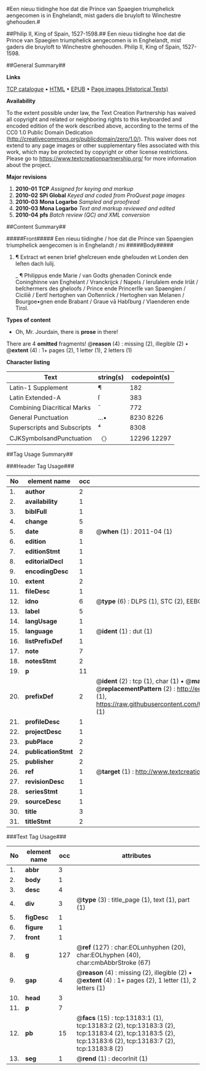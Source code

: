 #Een nieuu tiidinghe hoe dat die Prince van Spaegien triumphelick aengecomen is in Enghelandt, mist gaders die bruyloft to Winchestre ghehouden.#

##Philip II, King of Spain, 1527-1598.##
Een nieuu tiidinghe hoe dat die Prince van Spaegien triumphelick aengecomen is in Enghelandt, mist gaders die bruyloft to Winchestre ghehouden.
Philip II, King of Spain, 1527-1598.

##General Summary##

**Links**

[TCP catalogue](http://www.ota.ox.ac.uk/tcp/)  • 
[HTML](http://tei.it.ox.ac.uk/tcp/Texts-HTML/free/A09/A09556.html)  • 
[EPUB](http://tei.it.ox.ac.uk/tcp/Texts-EPUB/free/A09/A09556.epub) • 
[Page images (Historical Texts)](https://historicaltexts.jisc.ac.uk/eebo-99848105e)

**Availability**

To the extent possible under law, the Text Creation Partnership has waived all copyright and related or neighboring rights to this keyboarded and encoded edition of the work described above, according to the terms of the CC0 1.0 Public Domain Dedication (http://creativecommons.org/publicdomain/zero/1.0/). This waiver does not extend to any page images or other supplementary files associated with this work, which may be protected by copyright or other license restrictions. Please go to https://www.textcreationpartnership.org/ for more information about the project.

**Major revisions**

1. __2010-01__ __TCP__ *Assigned for keying and markup*
1. __2010-02__ __SPi Global__ *Keyed and coded from ProQuest page images*
1. __2010-03__ __Mona Logarbo__ *Sampled and proofread*
1. __2010-03__ __Mona Logarbo__ *Text and markup reviewed and edited*
1. __2010-04__ __pfs__ *Batch review (QC) and XML conversion*

##Content Summary##

#####Front#####
Een nieuu tiidinghe / hoe dat die Prince van Spaengien triumphelick aengecomen is in Enghelandt / mi
#####Body#####

1. ¶ Extract wt eenen brief gheſcreuen ende gheſouden wt Londen den leſten dach Iulij.

    _ ¶ Philippus ende Marie / van Godts ghenaden Coninck ende Coninghinne van Enghelant / Vranckrijck / Napels / Ieruſalem ende Irlāt / beſchermers des gheloofs / Prince ende Princerſſe van Spaengien / Ciciliē / Eertſ hertoghen van Ooſtenriick / Hertoghen van Melanen / Bourgoe•gnen ende Brabant / Graue vā Habſburg / Vlaenderen ende Tirol.

**Types of content**

  * Oh, Mr. Jourdain, there is **prose** in there!

There are 4 **omitted** fragments! 
 @__reason__ (4) : missing (2), illegible (2)  •  @__extent__ (4) : 1+ pages (2), 1 letter (1), 2 letters (1)

**Character listing**


|Text|string(s)|codepoint(s)|
|---|---|---|
|Latin-1 Supplement|¶|182|
|Latin Extended-A|ſ|383|
|Combining             Diacritical Marks|̄|772|
|General Punctuation|…•|8230 8226|
|Superscripts             and Subscripts|⁴|8308|
|CJKSymbolsandPunctuation|〈〉|12296 12297|

##Tag Usage Summary##

###Header Tag Usage###

|No|element name|occ|attributes|
|---|---|---|---|
|1.|__author__|2||
|2.|__availability__|1||
|3.|__biblFull__|1||
|4.|__change__|5||
|5.|__date__|8| @__when__ (1) : 2011-04 (1)|
|6.|__edition__|1||
|7.|__editionStmt__|1||
|8.|__editorialDecl__|1||
|9.|__encodingDesc__|1||
|10.|__extent__|2||
|11.|__fileDesc__|1||
|12.|__idno__|6| @__type__ (6) : DLPS (1), STC (2), EEBO-CITATION (1), PROQUEST (1), VID (1)|
|13.|__label__|5||
|14.|__langUsage__|1||
|15.|__language__|1| @__ident__ (1) : dut (1)|
|16.|__listPrefixDef__|1||
|17.|__note__|7||
|18.|__notesStmt__|2||
|19.|__p__|11||
|20.|__prefixDef__|2| @__ident__ (2) : tcp (1), char (1)  •  @__matchPattern__ (2) : ([0-9\-]+):([0-9IVX]+) (1), (.+) (1)  •  @__replacementPattern__ (2) : http://eebo.chadwyck.com/downloadtiff?vid=$1&page=$2 (1), https://raw.githubusercontent.com/textcreationpartnership/Texts/master/tcpchars.xml#$1 (1)|
|21.|__profileDesc__|1||
|22.|__projectDesc__|1||
|23.|__pubPlace__|2||
|24.|__publicationStmt__|2||
|25.|__publisher__|2||
|26.|__ref__|1| @__target__ (1) : http://www.textcreationpartnership.org/docs/. (1)|
|27.|__revisionDesc__|1||
|28.|__seriesStmt__|1||
|29.|__sourceDesc__|1||
|30.|__title__|3||
|31.|__titleStmt__|2||


###Text Tag Usage###

|No|element name|occ|attributes|
|---|---|---|---|
|1.|__abbr__|3||
|2.|__body__|1||
|3.|__desc__|4||
|4.|__div__|3| @__type__ (3) : title_page (1), text (1), part (1)|
|5.|__figDesc__|1||
|6.|__figure__|1||
|7.|__front__|1||
|8.|__g__|127| @__ref__ (127) : char:EOLunhyphen (20), char:EOLhyphen (40), char:cmbAbbrStroke (67)|
|9.|__gap__|4| @__reason__ (4) : missing (2), illegible (2)  •  @__extent__ (4) : 1+ pages (2), 1 letter (1), 2 letters (1)|
|10.|__head__|3||
|11.|__p__|7||
|12.|__pb__|15| @__facs__ (15) : tcp:13183:1 (1), tcp:13183:2 (2), tcp:13183:3 (2), tcp:13183:4 (2), tcp:13183:5 (2), tcp:13183:6 (2), tcp:13183:7 (2), tcp:13183:8 (2)|
|13.|__seg__|1| @__rend__ (1) : decorInit (1)|
